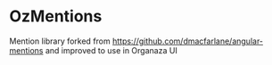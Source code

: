 # OzMentions

Mention library forked from https://github.com/dmacfarlane/angular-mentions and improved to use in Organaza UI
